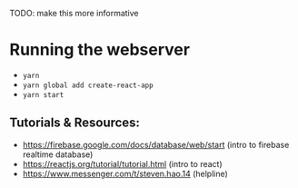 TODO: make this more informative

# Running the webserver

- `yarn`
- `yarn global add create-react-app`
- `yarn start`

## Tutorials & Resources:
- https://firebase.google.com/docs/database/web/start (intro to firebase realtime database)
- https://reactjs.org/tutorial/tutorial.html (intro to react)
- https://www.messenger.com/t/steven.hao.14 (helpline)
